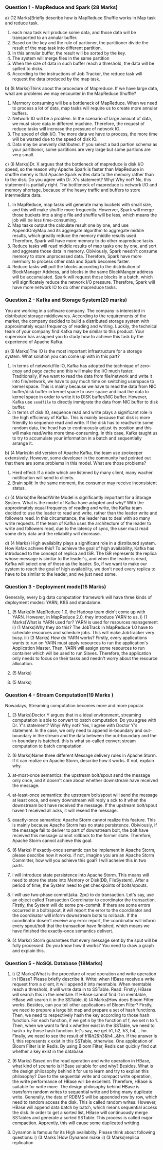 

### Question 1 - MapReduce and Spark (28 Marks)

a) (12 Marks)Briefly describe how is MapReduce Shuffle works in Map task and reduce task.
1. each map task will produce some data, and those data will be transported to an annular buffer. 
2. Based on the key and the rule of partioner, the partitioner divide the result of the map task into different partition.
3. In this annular buffer, the result will be sorted by the key.
4. The system will merge files in the same partition
5. When the size of data in such buffer reach a threshold, the data will be spilled to disks.
6. According to the instructions of Job Tracker, the reduce task will request the data produced by the map task. 

b) (8 Marks)Think about the procedure of Mapreduce. If we have large data, what are problems we may encounter in the MapReduce Shuffle?
1. Mermory consuming will be a bottleneck of MapReduce. When we need to process a lot of data, map tasks will require us to create more annular buffers.
2. Network IO will be a problem. In the scenario of large amount of data, we must store data in different machine. Therefore, the request of reduce tasks will increase the pressure of network IO.
3. The speed of disk I/O. The more data we have to process, the more time will be wasted due to the speed of disk IO.
4. Data may be unevenly distributed. If you select a bad partion schema as your partitionor, some partitions are very large but some partions are very small.

c) (8 Marks)Dr. X argues that the bottleneck of mapreduce is disk I/O speed, so the reason why Apache Spark is faster than MapReduce in shuffle merely is that Apache Spark writes data to the memory rather than to the disk. Do you agree with Dr. X's statement? Why/ Why not?
No, this statement is partially right. The bottleneck of mapreduce is network I/O and memory shortage, because of the heavy traffic and buffers to store intermediate data. 
1. In MapReduce, map tasks will generate many buckets with small size, and this will make shuffle  more frequently. Howerver, Spark will merge those buckets into a single file and shuffle will be less, which means the job will be less time-consuming. 
2. Map tasks output the calculate result one by one, and use AppendOnlyMap and its aggregate algorithm to aggregate middle results, which greatly reduce the memory middle results used. Therefore, Spark will have more memory to do other mapreduce tasks. 
3. Reduce tasks will read middle results of map tasks one by one, and sort and aggreate those data in memory. Obiviously, Spark needn't consume memory to store unprocessed data. Therefore, Spark have more mermory to process other data and Spark becomes faster. 
4. Reduce tasks will pull the blocks according to the distribution of BlockManager Address, and blocks in the same BlockManger address will be accumulated. Spark will request those blocks in a batch, which will significately reduce the network I/O pressure. Therefore, Spark will have more network IO to do other mapreduce tasks. 

### Question 2 - Kafka and Storage System(20 marks)

You are working in a software company. The company is interested in distributed storage middlewares. According to the requirements of the market, the company decided to build a distributed storage system with approximately equal frequency of reading and writing. Luckily, the technical team of your company find Kafka may be similar to this product. Your supervisor has assigned you to study how to achieve this task by the experience of Apache Kafka. 

a) (8 Marks)The IO is the most important infrastructure for a storage system. What solution you can come up with in this part?
1. In terms of network/file IO, Kafka has adopted the technique of zero-copy and page cache and this will make the I/O much faster. Traditionally, if we want to read the data from file/network and write it into file/network, we have to pay much time on switching userspace to kernel space. This is mainly because we have to read the data from NIC buffer/disk buffer in kernel space to user space and load the data to kernel space in order to write it to DISK buffer/NIC buffer. However, Kafka use `sendfile` to directly immigrate the data from NIC buffer to disk buffer.
2. In terms of disk IO, sequence read and write plays a significant role in the high efficiency of Kafka. This is mainly because that disk is more friendly to sequence read and write. If the disk has to read/write some random data, the head has to continuously adjust its position and this will make read/write more time-consuming. In this case, Kafka taught us to try to accumulate your information in a batch and sequentially arrange it.

b) (4 Marks)In old version of Apache Kafka, the team use zookeeper extensively. However, some developer in the community had pointed out that there are some problems in this model. What are those problems? 
1. Herd effect: If a node which are listened by many client, many wacher notification will send to clients.
2. Brain split: In the same moment, the consumer may receive inconsistent status.

c) (4 Marks)the Read/Write Model is significantly important for a Storage System. What is the model of Kafka have adopted and why?
With the approximately equal frequency of reading and write, the Kafka team decided to use the leader to read and write, rather than the leader write and followers read. In this circumstance, the leader has to deal with so many write requests. If the team of Kafka uses the architecture of the leader to write and followers read, due to the latency of sync, the user must read some dirty data and the reliability will decrease. 

d) (4 Marks) High availablity plays a significant role in a distributed system. How Kafak achieve this? 
To achieve the goal of high availability, Kafka has introduced to the concept of replica and ISR. The ISR represents the replica whose message is similar to the leader's, and when the leader is dead, Kafka will select one of those as the leader. So, if we want to make our system to reach the goal of high availability, we don't need every replica to have to be similar to the leader, and we just need some.

### Question 3 - Deployment mode(15 Marks)

Generally, every big data computation framework will have three kinds of deployment modes: YARN, K8S and standalone. 
1. (5 Marks)In MapReduce 1.0, the Hadoop team didn't come up with YARN. However, in MapReduce 2.0, they introduce YARN to us. 
 i) (1 Marks)What is YARN used for?
    YARN is used for resources management
 ii) (1 Marks)Why they do this? 
    The JobTrack in MapReduce 1.0 have to schedule resources and schedule jobs. This will make JobTracker very busy.
 iii) (3 Marks) How do YARN works?
    Firstly, every applications wants to run on YARN must apply resources to run the application's Application Master. Then, YARN will assign some resources to run container which will be used to run Slaves. Therefore, the application only needs to focus on their tasks and needn't worry about the resource allocation.

2. (5 Marks)


3. (5 Marks)



### Question 4 - Stream Computation(19 Marks )

Nowadays, Streaming computation becomes more and more popular. 
1. (3 Marks)Doctor Y argues that in a ideal environment, streaming computation is able to convert to batch computation. Do you agree with Dr. Y's statement? Why/ Why not?
Yes, I agree with Doctor Y's statement. In the case, we only need to append in-boundary and out-boundary in the stream and the data between the out-boundary and the in-boundary is batched. this is what so-called convert stream computation to batch computation.

2. (6 Marks)Name three different Message delivery rules in Apache Storm. If it can realize on Apache Storm, describe how it works. If not, explain why. 
1. at-most-once semantics: the upstream bolt/spout send the message only once, and it dosen't care about whether downstream have received the message. 
2. at-least-once semantics: the upstream bolt/spout will send the message at least once, and every downstream will reply a ack to it when the downstream bolt have received the message. If the upstream bolt/spout haven't received all acks, it will resend the message.
3. exactly-once semantics:
Apache Storm cannot realize this feature. This is mainly because Apache Storm has no state persistence. Obiviously, if the message fail to deliver to part of downstream bolt, the bolt have received this message cannot rollback to the former state. Therefore, Apache Storm cannot achieve this goal.

3. (6 Marks) If exactly-once semantic can be implement in Apache Storm, please describe how it works. if not, imagine you are an Apache Storm Committer, how will you achieve this goal?
I will acheive this in two parts.
1. I will introduce state persistence into Apache Storm. This means will need to store the state into Memory or Disk(DB, FileSystem). After a period of time, the System need to get checkpoints of bolts/spouts. 
2. I will use two-phase commit(aka. 2pc) to do transaction. Let's say, use an object called Transaction Coordinator to coordinator the transaction. Firstly, the System will do some pre-commit. If there are some errors occurred in a bolt/spout, it will report the error to the coordinator and the coordinator will inform downstream bolts to rollback. If the coordinator dosen't receive any error report, the coordinator will inform every spout/bolt that the transaction have finished, which means we have finished the exactly-once semantics delivert.

4. (4 Marks) Storm guarantees that every message sent by the sput will be fully processed. Do you know how it works? You need to draw a graph and explain this. 


### Question 5 - NoSQL Database (18Marks)

1. i) (2 Marks)What is the procedure of read operation and write operation in HBase? Please briefly describe it. 
Write: 
when HBase receive a write request from a client, it will append it into memtable. When memtable reach a threshold, it will write data in to SSTable.
Read:
Firstly, HBase will search this in the memtale. If HBase cannot find it in memtable, HBase will search it in the SSTable. 
ii) (4 Marks)How does Bloom Filter works. Besides, can you tell other applications of Bloom Filter?
Firstly, we need to prepare a large bit map and prepare a set of hash functions. Then, we need to respectively hash the key according to those hash function. For each function, if we get n by the function of f, we set n to 1. Then, when we want to find x whether exist in the SSTable, we need to hash x by those hash function. let's say, we get h1, h2, h3, h4, .. hn. Finally, we need to see the result of h1&h2&h3&h4...&hn. If the answer is 1, this represents x exist in this SSTable, otherwise. 
One application of Bloom Filter is in Redis. By using Bloom Filter, Redis can quickly find out whether a key exist in the database. 

2. (6 Marks) Based on the read operation and write operation in HBase, what kind of scenario is HBase suitable for and why? Besides, What is the design philosophy behind it for us to learn and try to explian this philosophy?
Due to the sequential write and compact write operation, the write performance of HBase will be excellent. Therefore, HBase is suitable for write more. 
The design philosophy behind HBase is transform random writes to sequential write and bring many duplicate write. Generally, the data of RDBMS will be appended row by row, which need to random access the disk. This is called random writes. However, HBase will append data batch by batch, which means sequential access the disk. In order to get a sorted list, HBase will continuously merge SSTables and generate a sorted SSTable. This process is called major compaction. Apprently, this will cause some duplicated writting.  

3. Dynamon is famous for its High availablity. Please think about following questions:
i) (3 Marks )How Dynamon make
ii) (3 Marks)replica replication
